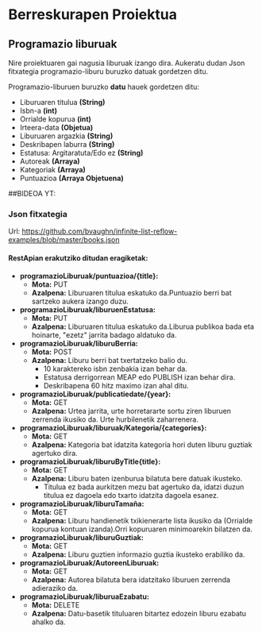# Berreskurapen Proiektua

## Programazio liburuak

Nire proiektuaren gai nagusia liburuak izango dira. Aukeratu dudan Json fitxategia programazio-liburu buruzko datuak gordetzen ditu.

Programazio-liburuen buruzko **datu** hauek gordetzen ditu:
- Liburuaren titulua **(String)**
- Isbn-a **(int)**
- Orrialde kopurua **(int)**
- Irteera-data **(Objetua)**
- Liburuaren argazkia **(String)**
- Deskribapen laburra **(String)**
- Estatusa: Argitaratuta/Edo ez **(String)**
- Autoreak **(Arraya)**
- Kategoriak **(Arraya)**
- Puntuazioa **(Arraya Objetuena)**

##BIDEOA YT: 

### Json fitxategia

Url: https://github.com/bvaughn/infinite-list-reflow-examples/blob/master/books.json

#### **RestApian** erakutziko ditudan eragiketak:
- **programazioLiburuak/puntuazioa/{title}:**
  - **Mota:** PUT
  - **Azalpena:** Liburuaren titulua eskatuko da.Puntuazio berri bat sartzeko aukera izango duzu. 
- **programazioLiburuak/liburuenEstatusa:**
  - **Mota:** PUT
  - **Azalpena:** Liburuaren titulua eskatuko da.Liburua publikoa bada eta hoinarte, "ezetz" jarrita badago aldatuko da. 
- **programazioLiburuak/liburuBerria:**
  - **Mota:** POST
  - **Azalpena:** Liburu berri bat txertatzeko balio du.
      - 10 karaktereko isbn zenbakia izan behar da. 
      - Estatusa derrigorrean MEAP edo PUBLISH izan behar dira.
      - Deskribapena 60 hitz maximo izan ahal ditu.
- **programazioLiburuak/publicatiedate/{year}:**
  - **Mota:** GET
  - **Azalpena:** Urtea jarrita, urte horretararte sortu ziren liburuen zerrenda ikusiko da. Urte hurbilenetik zaharrenera.
- **programazioLiburuak/liburuak/Kategoria/{categories}:**
  - **Mota:** GET
  - **Azalpena:** Kategoria bat idatzita kategoria hori duten liburu guztiak agertuko dira.
- **programazioLiburuak/liburuByTitle{title}:**
  - **Mota:** GET
  - **Azalpena:** Liburu baten izenburua bilatuta bere datuak ikusteko.
      - Titulua ez bada aurkitzen mezu bat agertuko da, idatzi duzun titulua ez dagoela edo txarto idatzita dagoela esanez.
- **programazioLiburuak/liburuTamaña:**
  - **Mota:** GET
  - **Azalpena:** Liburu handienetik txikienerarte lista ikusiko da (Orrialde kopurua kontuan izanda).Orri kopuruaren minimoarekin bilatzen da. 
- **programazioLiburuak/liburuGuztiak:**
  - **Mota:** GET
  - **Azalpena:** Liburu guztien informazio guztia ikusteko erabiliko da.
- **programazioLiburuak/AutoreenLiburuak:**
  - **Mota:** GET
  - **Azalpena:** Autorea bilatuta bera idatzitako liburuen zerrenda adieraziko da. 
- **programazioLiburuak/liburuaEzabatu:**
  - **Mota:** DELETE
  - **Azalpena:** Datu-basetik tituluaren bitartez edozein liburu ezabatu ahalko da. 


